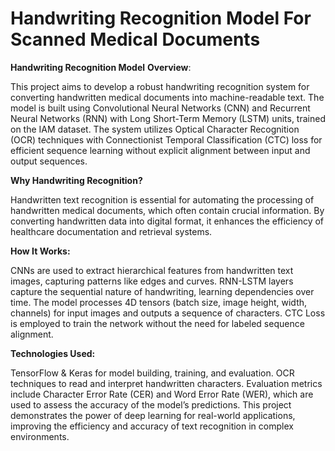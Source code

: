 # Handwriting Recognition Model For Scanned Medical Documents
**Handwriting Recognition Model**
**Overview**:

This project aims to develop a robust handwriting recognition system for converting handwritten medical documents into machine-readable text. The model is built using Convolutional Neural Networks (CNN) and Recurrent Neural Networks (RNN) with Long Short-Term Memory (LSTM) units, trained on the IAM dataset. The system utilizes Optical Character Recognition (OCR) techniques with Connectionist Temporal Classification (CTC) loss for efficient sequence learning without explicit alignment between input and output sequences.

**Why Handwriting Recognition?**

Handwritten text recognition is essential for automating the processing of handwritten medical documents, which often contain crucial information. By converting handwritten data into digital format, it enhances the efficiency of healthcare documentation and retrieval systems.

**How It Works:**

CNNs are used to extract hierarchical features from handwritten text images, capturing patterns like edges and curves.
RNN-LSTM layers capture the sequential nature of handwriting, learning dependencies over time.
The model processes 4D tensors (batch size, image height, width, channels) for input images and outputs a sequence of characters.
CTC Loss is employed to train the network without the need for labeled sequence alignment.

**Technologies Used:**

TensorFlow & Keras for model building, training, and evaluation.
OCR techniques to read and interpret handwritten characters.
Evaluation metrics include Character Error Rate (CER) and Word Error Rate (WER), which are used to assess the accuracy of the model’s predictions.
This project demonstrates the power of deep learning for real-world applications, improving the efficiency and accuracy of text recognition in complex environments.

